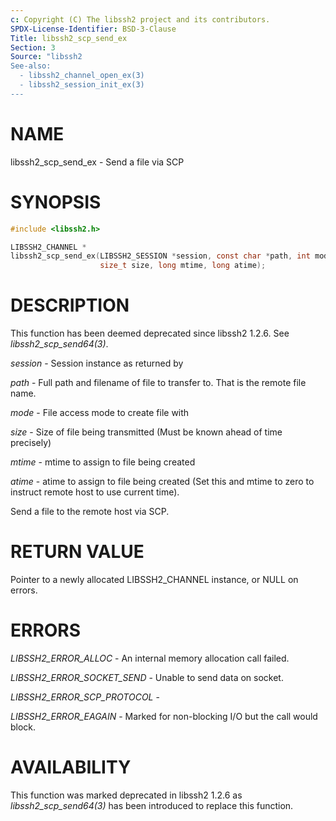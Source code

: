 ```yaml
---
c: Copyright (C) The libssh2 project and its contributors.
SPDX-License-Identifier: BSD-3-Clause
Title: libssh2_scp_send_ex
Section: 3
Source: "libssh2
See-also:
  - libssh2_channel_open_ex(3)
  - libssh2_session_init_ex(3)
---
```


# NAME

libssh2_scp_send_ex - Send a file via SCP

# SYNOPSIS

~~~c
#include <libssh2.h>

LIBSSH2_CHANNEL *
libssh2_scp_send_ex(LIBSSH2_SESSION *session, const char *path, int mode,
                    size_t size, long mtime, long atime);
~~~

# DESCRIPTION

This function has been deemed deprecated since libssh2 1.2.6. See
*libssh2_scp_send64(3)*.

*session* - Session instance as returned by

*path* - Full path and filename of file to transfer to. That is the remote
file name.

*mode* - File access mode to create file with

*size* - Size of file being transmitted (Must be known
ahead of time precisely)

*mtime* - mtime to assign to file being created

*atime* - atime to assign to file being created (Set this and
mtime to zero to instruct remote host to use current time).

Send a file to the remote host via SCP.

# RETURN VALUE

Pointer to a newly allocated LIBSSH2_CHANNEL instance, or NULL on errors.


# ERRORS

*LIBSSH2_ERROR_ALLOC* - An internal memory allocation call failed.

*LIBSSH2_ERROR_SOCKET_SEND* - Unable to send data on socket.

*LIBSSH2_ERROR_SCP_PROTOCOL* -

*LIBSSH2_ERROR_EAGAIN* - Marked for non-blocking I/O but the call would
block.

# AVAILABILITY

This function was marked deprecated in libssh2 1.2.6 as
*libssh2_scp_send64(3)* has been introduced to replace this function.
